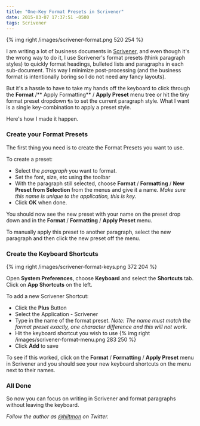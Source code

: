 ```yaml
---
title: "One-Key Format Presets in Scrivener"
date: 2015-03-07 17:37:51 -0500
tags: Scrivener
---
```


{% img right /images/scrivener-format.png 520 254 %}

I am writing a lot of business documents in [Scrivener](http://www.literatureandlatte.com/scrivener.php), and even though it's the wrong way to do it, I use Scrivener's format presets (think paragraph styles) to quickly format headings, bulleted lists and paragraphs in each sub-document. This way I minimize post-processing <span class="light">(and the business format is intentionally boring so I do not need any fancy layouts)</span>.

But it's a hassle to have to take my hands off the keyboard to click through the **Format** /** Apply Formatting** / **Apply Preset** menu tree or hit the tiny format preset dropdown `¶a` to set the current paragraph style. What I want is a single key-combination to apply a preset style.

Here's how I made it happen.

### Create your Format Presets

The first thing you need is to create the Format Presets you want to use.

To create a preset:

* Select the *paragraph* you want to format.
* Set the font, size, etc using the toolbar
* With the paragraph still selected, choose **Format** / **Formatting** / **New Preset from Selection** from the menus and give it a name. *Make sure this name is unique to the application, this is key.*
* Click **OK** when done.

You should now see the new preset with your name on the preset drop down and in the **Format** / **Formatting** / **Apply Preset** menu.

To manually apply this preset to another paragraph, select the new paragraph and then click the new preset off the menu.

### Create the Keyboard Shortcuts

{% img right /images/scrivener-format-keys.png 372 204 %}

Open **System Preferences**, choose **Keyboard** and select the **Shortcuts** tab. Click on **App Shortcuts** on the left.



To add a new Scrivener Shortcut:

* Click the **Plus** Button
* Select the Application - Scrivener
* Type in the name of the format preset. *Note: The name must match the format preset exactly, one character difference and this will not work.*
* Hit the keyboard shortcut you wish to use {% img right /images/scrivener-format-menu.png 283 250 %}
* Click **Add** to save


To see if this worked, click on the **Format** / **Formatting** / **Apply Preset** menu in Scrivener and you should see your new keyboard shortcuts on the menu next to their names.

### All Done

So now you can focus on writing in Scrivener and format paragraphs without leaving the keyboard.

*Follow the author as [@hiltmon](https://twitter.com/hiltmon) on Twitter.*

